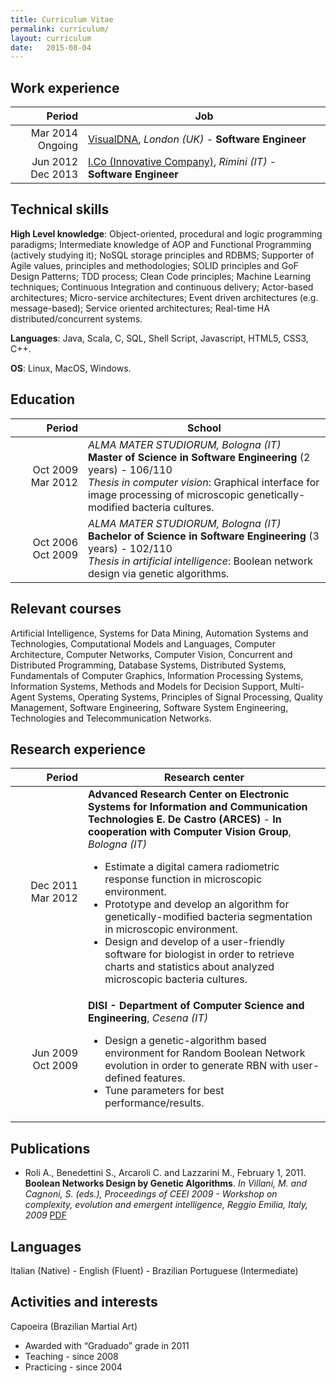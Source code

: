 ```yaml
---
title: Curriculum Vitae
permalink: curriculum/
layout: curriculum
date:   2015-08-04
---
```


<style>
  td:first-child {
    width:100px;
  }
</style>

## Work experience
| Period | Job |
| -----: | --- |
| Mar 2014 Ongoing | [VisualDNA](http://www.visualdna.com), _London (UK)_ - __Software Engineer__ |
| Jun 2012 Dec 2013 | [I.Co (Innovative Company)](http://www.icoworld.com), _Rimini (IT)_ - __Software Engineer__ |

## Technical skills
__High Level knowledge__: Object-oriented, procedural and logic programming paradigms; Intermediate knowledge of AOP and Functional Programming (actively studying it); NoSQL storage principles and RDBMS; Supporter of Agile values, principles and methodologies; SOLID principles and GoF Design Patterns; TDD process; Clean Code principles; Machine Learning techniques; Continuous Integration and continuous delivery; Actor-based architectures; Micro-service architectures; Event driven architectures (e.g. message-based); Service oriented architectures; Real-time HA distributed/concurrent systems.

__Languages__: Java, Scala, C, SQL, Shell Script, Javascript, HTML5, CSS3, C++.

__OS__: Linux, MacOS, Windows.

## Education
| Period | School |
| -----------: | ------ |
| Oct 2009 Mar 2012 | _ALMA MATER STUDIORUM, Bologna (IT)_<br />__Master of Science in Software Engineering__ (2 years) - 106/110<br />_Thesis in computer vision_: Graphical interface for image processing of microscopic genetically-modified bacteria cultures. |
| Oct 2006 Oct 2009 | _ALMA MATER STUDIORUM, Bologna (IT)_<br />__Bachelor of Science in Software Engineering__ (3 years) - 102/110<br /> _Thesis in artificial intelligence_: Boolean network design via genetic algorithms. |

## Relevant courses
Artificial Intelligence, Systems for Data Mining, Automation Systems and Technologies, Computational Models and Languages, Computer Architecture, Computer Networks, Computer Vision, Concurrent and Distributed Programming, Database Systems, Distributed Systems, Fundamentals of Computer Graphics, Information Processing Systems, Information Systems, Methods and Models for Decision Support, Multi-Agent Systems, Operating Systems, Principles of Signal Processing, Quality Management, Software Engineering, Software System Engineering, Technologies and Telecommunication Networks.

## Research experience
| Period | Research center |
| -----: | ------ |
| Dec 2011 Mar 2012 | __Advanced Research Center on Electronic Systems for Information and Communication Technologies E. De Castro (ARCES)__ - __In cooperation with Computer Vision Group__, _Bologna (IT)_ <ul><li>Estimate a digital camera radiometric response function in microscopic environment.</li><li>Prototype and develop an algorithm for genetically-modified bacteria segmentation in microscopic environment.</li><li>Design and develop of a user-friendly software for biologist in order to retrieve charts and statistics about analyzed microscopic bacteria cultures.</li></ul> |
| Jun 2009 Oct 2009 | __DISI - Department of Computer Science and Engineering__, _Cesena (IT)_ <ul><li>Design a genetic-algorithm based environment for Random Boolean Network evolution in order to generate RBN with user-defined features.</li><li>Tune parameters for best performance/results.</li></ul> |

## Publications
* Roli A., Benedettini S., Arcaroli C. and Lazzarini M., February 1, 2011. __Boolean Networks Design by Genetic	Algorithms__. _In Villani, M. and Cagnoni, S. (eds.), Proceedings of CEEI 2009 - Workshop on 	complexity, evolution and emergent intelligence, Reggio Emilia, Italy, 2009_ [PDF](http://arxiv.org/abs/1101.6018)

## Languages
Italian (Native) - English (Fluent) - Brazilian Portuguese (Intermediate)

## Activities and interests
Capoeira (Brazilian Martial Art)

  * Awarded with “Graduado” grade in 2011
  * Teaching - since 2008
  * Practicing - since 2004
